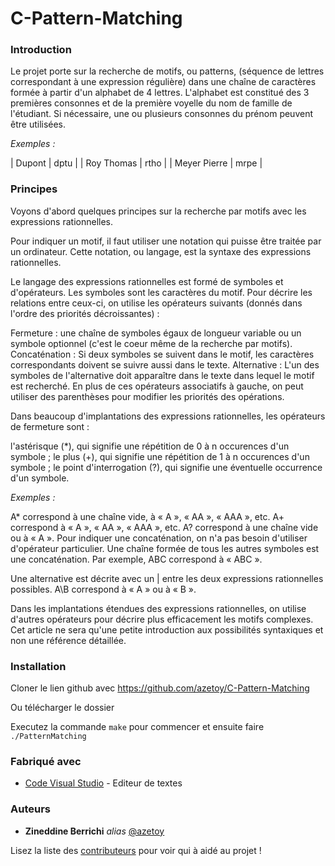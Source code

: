 # C-Pattern-Matching

### Introduction

Le projet porte sur la recherche de motifs, ou patterns, (séquence de lettres correspondant à une expression régulière) dans une chaîne de caractères formée à partir d'un alphabet de 4 lettres. L'alphabet est constitué des 3 premières consonnes et de la première voyelle du nom de famille de l'étudiant. Si nécessaire, une ou plusieurs consonnes du prénom peuvent être utilisées.

_Exemples :_ 

| Dupont       | dptu |
| Roy Thomas   | rtho |
| Meyer Pierre | mrpe |


### Principes 

Voyons d'abord quelques principes sur la recherche par motifs avec les expressions rationnelles.

Pour indiquer un motif, il faut utiliser une notation qui puisse être traitée par un ordinateur. Cette notation, ou langage, est la syntaxe des expressions rationnelles.

Le langage des expressions rationnelles est formé de symboles et d'opérateurs. Les symboles sont les caractères du motif. Pour décrire les relations entre ceux-ci, on utilise les opérateurs suivants (donnés dans l'ordre des priorités décroissantes) :

Fermeture : une chaîne de symboles égaux de longueur variable ou un symbole optionnel (c'est le coeur même de la recherche par motifs).
Concaténation : Si deux symboles se suivent dans le motif, les caractères correspondants doivent se suivre aussi dans le texte.
Alternative : L'un des symboles de l'alternative doit apparaître dans le texte dans lequel le motif est recherché.
En plus de ces opérateurs associatifs à gauche, on peut utiliser des parenthèses pour modifier les priorités des opérations.

Dans beaucoup d'implantations des expressions rationnelles, les opérateurs de fermeture sont :

l'astérisque (*), qui signifie une répétition de 0 à n occurences d'un symbole ;
le plus (+), qui signifie une répétition de 1 à n occurences d'un symbole ;
le point d'interrogation (?), qui signifie une éventuelle occurrence d'un symbole.

_Exemples :_

A* correspond à une chaîne vide, à « A », « AA », « AAA », etc.
A+ correspond à « A », « AA », « AAA », etc.
A? correspond à une chaîne vide ou à « A ».
Pour indiquer une concaténation, on n'a pas besoin d'utiliser d'opérateur particulier. Une chaîne formée de tous les autres symboles est une concaténation. Par exemple, ABC correspond à « ABC ».

Une alternative est décrite avec un | entre les deux expressions rationnelles possibles. A\B correspond à « A » ou à « B ».

Dans les implantations étendues des expressions rationnelles, on utilise d'autres opérateurs pour décrire plus efficacement les motifs complexes. Cet article ne sera qu'une petite introduction aux possibilités syntaxiques et non une référence détaillée.

### Installation 

Cloner le lien github avec <https://github.com/azetoy/C-Pattern-Matching>

Ou télécharger le dossier

Executez la commande ``make`` pour commencer et ensuite faire ``./PatternMatching``

### Fabriqué avec

* [Code Visual Studio](https://code.visualstudio.com/) - Editeur de textes 

### Auteurs

* **Zineddine Berrichi** _alias_ [@azetoy](https://github.com/azetoy)

Lisez la liste des [contributeurs](https://github.com/azetoy/C-Pattern-Matching/contributors) pour voir qui à aidé au projet !
